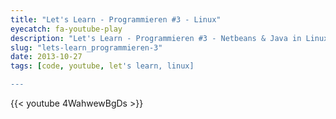 ```yaml
---
title: "Let's Learn - Programmieren #3 - Linux"
eyecatch: fa-youtube-play
description: "Let's Learn - Programmieren #3 - Netbeans & Java in Linux"
slug: "lets-learn_programmieren-3"
date: 2013-10-27
tags: [code, youtube, let's learn, linux]

---
```


{{< youtube 4WahwewBgDs >}}
